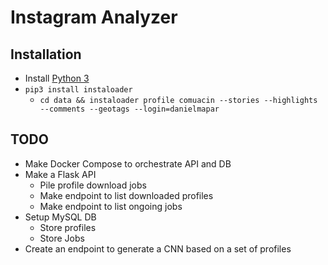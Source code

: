 # Instagram Analyzer

## Installation

* Install [Python 3](https://www.python.org/downloads/)
* `pip3 install instaloader`
    * `cd data && instaloader profile comuacin --stories --highlights --comments --geotags --login=danielmapar`

## TODO

* Make Docker Compose to orchestrate API and DB
* Make a Flask API 
    * Pile profile download jobs
    * Make endpoint to list downloaded profiles
    * Make endpoint to list ongoing jobs
* Setup MySQL DB
    * Store profiles
    * Store Jobs
* Create an endpoint to generate a CNN based on a set of profiles 